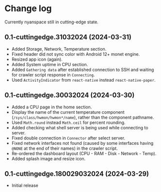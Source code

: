 # Change log

Currently nyanspace still in cutting-edge state.

## 0.1-cuttingedge.31032024 (2024-03-31)

- Added Storage, Network, Temperature section.
- Fixed header did not sync color with Android 12+ monet engine.
- Resized app icon (again).
- Added System uptime in CPU section.
- Added `Gathering data` after established connection to SSH and waiting for crawler script response in `Connecting`.
- Used `ActivityIndicator` from `react-native` instead `react-native-paper`.

## 0.1-cuttingedge.30032024 (2024-03-30)

- Added a CPU page in the home section.
- Display the name of the current temperature component (`/sys/class/hwmon/hwmon*/name`), rather than the component pathname.
- Used `Math.round` instead `Math.ceil` for percent rounding.
- Added checking what shell server is being used while connecting to server.
- Fixed double connection in `Connector` after select server.
- Fixed network interfaces not found (caused by some interfaces having `@NONE` at the end of their names) in the crawler script.
- Re-ordered the dashboard layout (CPU - RAM - Disk - Network - Temp).
- Added splash image and resize icon.

## 0.1-cuttingedge.180029032024 (2024-03-29)

- Initial release
